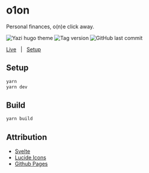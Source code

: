 # o1on

Personal finances, o(n)e click away.

![Yazi hugo theme](https://img.shields.io/github/license/ahampriyanshu/o1on)
![Tag version](https://img.shields.io/github/v/tag/ahampriyanshu/o1on)
![GitHub last commit](https://img.shields.io/github/last-commit/ahampriyanshu/o1on/main)

[Live](https://o1on.com) &nbsp; | &nbsp; [Setup](./##Usage)

## Setup

```bash
yarn
yarn dev
```

## Build

```bash
yarn build
```

## Attribution

- [Svelte](https://svelte.dev/)
- [Lucide Icons](https://lucide.dev/)
- [Github Pages](https://pages.github.com/)